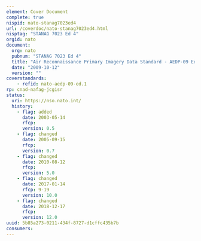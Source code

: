 ```yaml
---
element: Cover Document
complete: true
nispid: nato-stanag7023ed4
url: /coverdoc/nato-stanag7023ed4.html
nisptag: "STANAG 7023 Ed 4"
orgid: nato
document:
  org: nato
  pubnum: "STANAG 7023 Ed 4"
  title: "Air Reconnaissance Primary Imagery Data Standard - AEDP-09 Edition 1"
  date: "2009-10-12"
  version: ""
coverstandards:
    - refid: nato-aedp-09-ed.1
rp: cnad-nafag-jcgisr
status:
  uri: https://nso.nato.int/
  history: 
    - flag: added
      date: 2003-05-14
      rfcp: 
      version: 0.5
    - flag: changed
      date: 2005-09-15
      rfcp: 
      version: 0.7
    - flag: changed
      date: 2010-08-12
      rfcp: 
      version: 5.0
    - flag: changed
      date: 2017-01-14
      rfcp: 9-19
      version: 10.0
    - flag: changed
      date: 2018-12-17
      rfcp: 
      version: 12.0
uuid: 5b85a273-0211-434f-8727-d1cffc435b7b
consumers:
---
```


